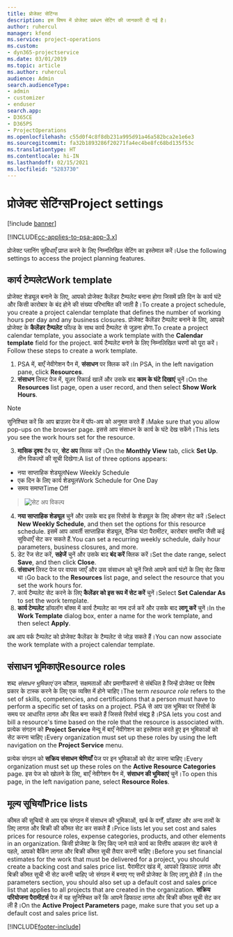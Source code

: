 ```yaml
---
title: प्रोजेक्ट सेटिंग्‍स
description: इस विषय में प्रोजेक्ट प्रबंधन सेटिंग की जानकारी दी गई है।
author: ruhercul
manager: kfend
ms.service: project-operations
ms.custom:
- dyn365-projectservice
ms.date: 03/01/2019
ms.topic: article
ms.author: ruhercul
audience: Admin
search.audienceType:
- admin
- customizer
- enduser
search.app:
- D365CE
- D365PS
- ProjectOperations
ms.openlocfilehash: c55d0f4c8f8db231a995d91a46a582bca2e1e6e3
ms.sourcegitcommit: fa32b1893286f20271fa4ec4be8fc68bd135f53c
ms.translationtype: HT
ms.contentlocale: hi-IN
ms.lasthandoff: 02/15/2021
ms.locfileid: "5283730"
---
```

# <a name="project-settings"></a><span data-ttu-id="409b0-103">प्रोजेक्ट सेटिंग्‍स</span><span class="sxs-lookup"><span data-stu-id="409b0-103">Project settings</span></span>

[!include [banner](../includes/psa-now-project-operations.md)]

[!INCLUDE[cc-applies-to-psa-app-3.x](../includes/cc-applies-to-psa-app-3x.md)]

<span data-ttu-id="409b0-104">प्रोजेक्ट प्लानिंग सुविधाएँ प्राप्त करने के लिए निम्नलिखित सेटिंग का इस्तेमाल करें।</span><span class="sxs-lookup"><span data-stu-id="409b0-104">Use the following settings to access the project planning features.</span></span>

## <a name="work-template"></a><span data-ttu-id="409b0-105">कार्य टेम्‍पलेट</span><span class="sxs-lookup"><span data-stu-id="409b0-105">Work template</span></span>

<span data-ttu-id="409b0-106">प्रोजेक्ट शेड्यूल बनाने के लिए, आपको प्रोजेक्ट कैलेंडर टैम्पलेट बनाना होगा जिसमें प्रति दिन के कार्य घंटे और किसी कारोबार के बंद होने की संख्या परिभाषित की जाती है।</span><span class="sxs-lookup"><span data-stu-id="409b0-106">To create a project schedule, you create a project calendar template that defines the number of working hours per day and any business closures.</span></span> <span data-ttu-id="409b0-107">प्रोजेक्ट कैलेंडर टैम्पलेट बनाने के लिए, आपको प्रोजेक्ट के **कैलेंडर टैम्पलेट** फील्ड के साथ कार्य टैम्पलेट से जुड़ना होगा.</span><span class="sxs-lookup"><span data-stu-id="409b0-107">To create a project calendar template, you associate a work template with the **Calendar template** field for the project.</span></span> <span data-ttu-id="409b0-108">कार्य टैम्पलेट बनाने के लिए निम्नलिखित चरणों को पूरा करें।</span><span class="sxs-lookup"><span data-stu-id="409b0-108">Follow these steps to create a work template.</span></span>

1. <span data-ttu-id="409b0-109">PSA में, बाएँ नेवीगेशन पैन में, **संसाधन** पर क्लिक करें।</span><span class="sxs-lookup"><span data-stu-id="409b0-109">In PSA, in the left navigation pane, click **Resources**.</span></span> 
2. <span data-ttu-id="409b0-110">**संसाधन** लिस्ट पेज में, यूज़र रिकार्ड खालें और उसके बाद **काम के घंटे दिखाएं** चुनें।</span><span class="sxs-lookup"><span data-stu-id="409b0-110">On the **Resources** list page, open a user record, and then select **Show Work Hours**.</span></span>

  > [!NOTE]
  > <span data-ttu-id="409b0-111">सुनिश्चित करें कि आप ब्राउज़र पेज में पॉप-अप को अनुमत करते हैं।</span><span class="sxs-lookup"><span data-stu-id="409b0-111">Make sure that you allow pop-ups on the browser page.</span></span> <span data-ttu-id="409b0-112">इससे आप संसाधन के कार्य के घंटे देख सकेंगे।</span><span class="sxs-lookup"><span data-stu-id="409b0-112">This lets you see the work hours set for the resource.</span></span>
  
3. <span data-ttu-id="409b0-113">**मासिक दृश्य** टैब पर, **सेट अप** क्लिक करें।</span><span class="sxs-lookup"><span data-stu-id="409b0-113">On the **Monthly View** tab, click **Set Up**.</span></span> <span data-ttu-id="409b0-114">तीन विकल्पों की सूची दिखेगा:</span><span class="sxs-lookup"><span data-stu-id="409b0-114">A list of three options appears:</span></span> 

  - <span data-ttu-id="409b0-115">नया साप्ताहिक शेड्यूल</span><span class="sxs-lookup"><span data-stu-id="409b0-115">New Weekly Schedule</span></span>
  - <span data-ttu-id="409b0-116">एक दिन के लिए कार्य शेड्यूल</span><span class="sxs-lookup"><span data-stu-id="409b0-116">Work Schedule for One Day</span></span>
  - <span data-ttu-id="409b0-117">समय समाप्त</span><span class="sxs-lookup"><span data-stu-id="409b0-117">Time Off</span></span>

> ![सेट अप विकल्प](media/project-13.png)

4. <span data-ttu-id="409b0-119">**नया साप्ताहिक शेड्यूल** चुनें और उसके बाद इस रिसोर्स के शेड्यूल के लिए ऑप्शन सेट करें।</span><span class="sxs-lookup"><span data-stu-id="409b0-119">Select **New Weekly Schedule**, and then set the options for this resource schedule.</span></span> <span data-ttu-id="409b0-120">इसमें आप आवर्ती साप्ताहिक शेड्यूल, दैनिक घंटा पैरामीटर, कारोबार समाप्ति जैसी कई सुविधाएँ सेट कर सकते हैं.</span><span class="sxs-lookup"><span data-stu-id="409b0-120">You can set a recurring weekly schedule, daily hour parameters, business closures, and more.</span></span>
5. <span data-ttu-id="409b0-121">डेट रेंज सेट करें, **सहेजें** चुनें और उसके बाद **बंद करें** क्लिक करें।</span><span class="sxs-lookup"><span data-stu-id="409b0-121">Set the date range, select **Save**, and then click **Close**.</span></span> 
6. <span data-ttu-id="409b0-122">**संसाधन** लिस्ट पेज पर वापस जाएँ और उस संसाधन को चुनें जिसे आपने कार्य घंटों के लिए सेट किया था।</span><span class="sxs-lookup"><span data-stu-id="409b0-122">Go back to the **Resources** list page, and select the resource that you set the work hours for.</span></span> 
7. <span data-ttu-id="409b0-123">कार्य टैम्पलेट सेट करने के लिए **कैलेंडर को इस रूप में सेट करें** चुनें।</span><span class="sxs-lookup"><span data-stu-id="409b0-123">Select **Set Calendar As** to set the work template.</span></span> 
8. <span data-ttu-id="409b0-124">**कार्य टेम्‍पलेट** डॉयलॉग बॉक्स में कार्य टैम्पलेट का नाम दर्ज करें और उसके बाद **लागू करें** चुनें।</span><span class="sxs-lookup"><span data-stu-id="409b0-124">In the **Work Template** dialog box, enter a name for the work template, and then select **Apply**.</span></span> 

<span data-ttu-id="409b0-125">अब आप वर्क टैम्पलेट को प्रोजेक्ट कैलेंडर के टैम्पलेट से जोड़ सकते हैं।</span><span class="sxs-lookup"><span data-stu-id="409b0-125">You can now associate the work template with a project calendar template.</span></span>

## <a name="resource-roles"></a><span data-ttu-id="409b0-126">संसाधन भूमिकाएं</span><span class="sxs-lookup"><span data-stu-id="409b0-126">Resource roles</span></span>

<span data-ttu-id="409b0-127">शब्द *संसाधन भूमिकाएं* उन कौशल, सक्षमताओं और प्रमाणीकरणों से संबंधित है जिन्हें प्रोजेक्ट पर विशेष प्रकार के टास्क करने के लिए एक व्यक्ति में होने चाहिए।</span><span class="sxs-lookup"><span data-stu-id="409b0-127">The term *resource role* refers to the set of skills, competencies, and certifications that a person must have to perform a specific set of tasks on a project.</span></span> <span data-ttu-id="409b0-128">PSA से आप उस भूमिका पर रिसोर्स के समय पर आधारित लागत और बिल बना सकते हैं जिससे रिसोर्स संबद्ध है।</span><span class="sxs-lookup"><span data-stu-id="409b0-128">PSA lets you cost and bill a resource's time based on the role that the resource is associated with.</span></span> <span data-ttu-id="409b0-129">प्रत्येक संगठन को **Project Service** मेन्यू में बाएँ नेवीगेशन का इस्तेमाल करते हुए इन भूमिकाओं को सेट करना चाहिए।</span><span class="sxs-lookup"><span data-stu-id="409b0-129">Every organization must set up these roles by using the left navigation on the **Project Service** menu.</span></span>

<span data-ttu-id="409b0-130">प्रत्येक संगठन को **सक्रिय संसाधन श्रेणियाँ** पेज पर इन भूमिकाओं को सेट करना चाहिए।</span><span class="sxs-lookup"><span data-stu-id="409b0-130">Every organization must set up these roles on the **Active Resource Categories** page.</span></span> <span data-ttu-id="409b0-131">इस पेज को खोलने के लिए, बाएँ नेवीगेशन पैन में, **संसाधन की भूमिकाएं** चुनें।</span><span class="sxs-lookup"><span data-stu-id="409b0-131">To open this page, in the left navigation pane, select **Resource Roles**.</span></span>

## <a name="price-lists"></a><span data-ttu-id="409b0-132">मूल्य सूचियाँ</span><span class="sxs-lookup"><span data-stu-id="409b0-132">Price lists</span></span>

<span data-ttu-id="409b0-133">कीमत की सूचियों से आप एक संगठन में संसाधन की भूमिकाओं, खर्च के वर्गों, प्रॉडक्ट और अन्य तत्वों के लिए लागत और बिक्री की कीमत सेट कर सकते हैं।</span><span class="sxs-lookup"><span data-stu-id="409b0-133">Price lists let you set cost and sales prices for resource roles, expense categories, products, and other elements in an organization.</span></span> <span data-ttu-id="409b0-134">किसी प्रोजेक्ट के लिए किए जाने वाले कार्य का वित्तीय आकलन सेट करने से पहले, आपको बैकिंग लागत और बिक्री कीमत सूची तैयार करनी चाहिए।</span><span class="sxs-lookup"><span data-stu-id="409b0-134">Before you set financial estimates for the work that must be delivered for a project, you should create a backing cost and sales price list.</span></span> <span data-ttu-id="409b0-135">पैरामीटर खंड में, आपको डिफाल्ट लागत और बिक्री कीमत सूची भी सेट करनी चाहिए जो संगठन में बनाए गए सभी प्रोजेक्ट के लिए लागू होते हैं।</span><span class="sxs-lookup"><span data-stu-id="409b0-135">In the parameters section, you should also set up a default cost and sales price list that applies to all projects that are created in the organization.</span></span> <span data-ttu-id="409b0-136">**सक्रिय परियोजना पैरामीटर्स** पेज में यह सुनिश्चित करें कि आपने डिफाल्ट लागत और बिक्री कीमत सूची सेट कर ली है।</span><span class="sxs-lookup"><span data-stu-id="409b0-136">On the **Active Project Parameters** page, make sure that you set up a default cost and sales price list.</span></span>


[!INCLUDE[footer-include](../includes/footer-banner.md)]